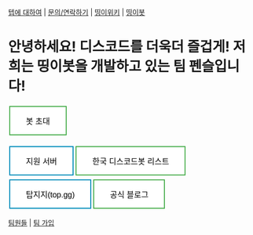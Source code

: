[텝에 대하여](/about.teb) | [문의/연락하기](/contact.teb) | [띵이위키](/wiki.teb) | [띵이봇](/bot/thinge.teb)

# 안녕하세요! 디스코드를 더욱더 즐겁게! 저희는 띵이봇을 개발하고 있는 팀 펜슬입니다!
<style>
.button {
  background-color: #4CAF50; /* Green */
  border: none;
  color: white;
  padding: 16px 32px;
  text-align: center;
  text-decoration: none;
  display: inline-block;
  font-size: 16px;
  margin: 4px 2px;
  transition-duration: 0.4s;
  cursor: pointer;
}

.button1 {
  background-color: white;
  color: black;
  border: 2px solid #4CAF50;
}

.button1:hover {
  background-color: #4CAF50;
  color: white;
}

.button2 {
  background-color: white;
  color: black;
  border: 2px solid #008CBA;
}

.button2:hover {
  background-color: #008CBA;
  color: white;
</style><div class="animate__animated animate__bounceInLeft"><a href="http://invite.thingebot.kro.kr" target="_blank"><button class="button button1">봇 초대</button></a>
<a href="https://discord.gg/nrsVh8EUHE" target="_blank"><button class="button button2">지원 서버</button></a><a href="https://koreanbots.dev/bots/776239926684811314" target="_blank"><button class="button button1">한국 디스코드봇 리스트</button></a>
<a href="https://top.gg/bot/776239926684811314"><button class="button button2">탑지지(top.gg)</button></a><a href="http://blog.teb.kro.kr" target="_blank"><button class="button button1">공식 블로그</button></a></div>

[팀원들](/members/) | [팀 가입](/members/jointeam/)

